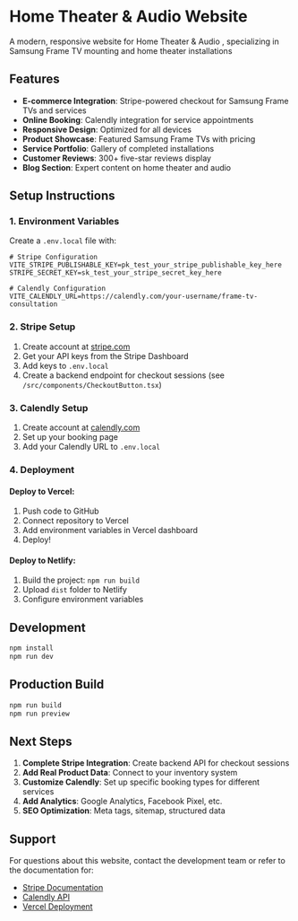 # Home Theater & Audio Website

A modern, responsive website for Home Theater & Audio , specializing in Samsung Frame TV mounting and home theater installations

## Features

- **E-commerce Integration**: Stripe-powered checkout for Samsung Frame TVs and services
- **Online Booking**: Calendly integration for service appointments
- **Responsive Design**: Optimized for all devices
- **Product Showcase**: Featured Samsung Frame TVs with pricing
- **Service Portfolio**: Gallery of completed installations
- **Customer Reviews**: 300+ five-star reviews display
- **Blog Section**: Expert content on home theater and audio

## Setup Instructions

### 1. Environment Variables

Create a `.env.local` file with:

```env
# Stripe Configuration
VITE_STRIPE_PUBLISHABLE_KEY=pk_test_your_stripe_publishable_key_here
STRIPE_SECRET_KEY=sk_test_your_stripe_secret_key_here

# Calendly Configuration
VITE_CALENDLY_URL=https://calendly.com/your-username/frame-tv-consultation
```

### 2. Stripe Setup

1. Create account at [stripe.com](https://stripe.com)
2. Get your API keys from the Stripe Dashboard
3. Add keys to `.env.local`
4. Create a backend endpoint for checkout sessions (see `/src/components/CheckoutButton.tsx`)

### 3. Calendly Setup

1. Create account at [calendly.com](https://calendly.com)
2. Set up your booking page
3. Add your Calendly URL to `.env.local`

### 4. Deployment

#### Deploy to Vercel:
1. Push code to GitHub
2. Connect repository to Vercel
3. Add environment variables in Vercel dashboard
4. Deploy!

#### Deploy to Netlify:
1. Build the project: `npm run build`
2. Upload `dist` folder to Netlify
3. Configure environment variables

## Development

```bash
npm install
npm run dev
```

## Production Build

```bash
npm run build
npm run preview
```

## Next Steps

1. **Complete Stripe Integration**: Create backend API for checkout sessions
2. **Add Real Product Data**: Connect to your inventory system
3. **Customize Calendly**: Set up specific booking types for different services
4. **Add Analytics**: Google Analytics, Facebook Pixel, etc.
5. **SEO Optimization**: Meta tags, sitemap, structured data

## Support

For questions about this website, contact the development team or refer to the documentation for:
- [Stripe Documentation](https://stripe.com/docs)
- [Calendly API](https://developer.calendly.com/)
- [Vercel Deployment](https://vercel.com/docs)
